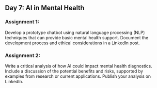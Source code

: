 ## Day 7: AI in Mental Health

### Assignment 1:
Develop a prototype chatbot using natural language processing (NLP) techniques that can provide basic mental health support. Document the development process and ethical considerations in a LinkedIn post.

### Assignment 2:
Write a critical analysis of how AI could impact mental health diagnostics. Include a discussion of the potential benefits and risks, supported by examples from research or current applications. Publish your analysis on LinkedIn.
